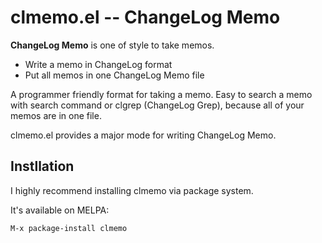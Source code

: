 # clmemo.el -- ChangeLog Memo #

**ChangeLog Memo** is one of style to take memos.

- Write a memo in ChangeLog format
- Put all memos in one ChangeLog Memo file

A programmer friendly format for taking a memo.
Easy to search a memo with search command or clgrep (ChangeLog Grep), because all of your memos are in one file.

clmemo.el provides a major mode for writing ChangeLog Memo.

## Instllation ##

I highly recommend installing clmemo via package system.

It's available on MELPA:

```elisp
M-x package-install clmemo
```
